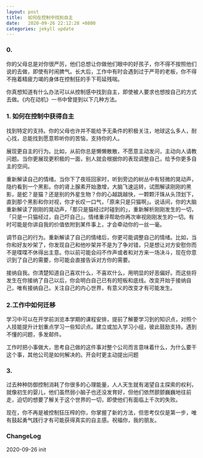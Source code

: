 ```yaml
---
layout: post
title:  如何在控制中找到自主
date:   2020-09-26 22:12:28 +0800
categories: jekyll update
---
```


### 0.
你的父母总是对你很严厉，他们总想让你做他们眼中的好孩子，你不得不按照他们说的去做，即使有时闹脾气。长大后，工作中有时会遇到过于严苛的老板，你不得不拖着精疲力竭的身体在控制狂的手下苟延残喘。

你真想知道有什么办法可以从控制感中找到自主，即使被人要求也想按自己的方式去做。《内在动机》一书中曾提到以下几种方法。

### 1. 如何在控制中获得自主
找到特定的支持。你的父母也许并不能给予无条件的积极关注，地球这么多人，耐心找，总能找到愿意聆听你的苦恼，支持你的人。

展现更自主的行为。比如，从前你总是懒懒散散，不愿意主动发问，主动向人请教问题。当你更展现更积极的一面，别人就会根据你的表现调整自己，给予你更多自主的空间。

重新解读自己的情绪。当你下了夜班回家时，听到旁边的树丛中有轻微的晃动声，隐约看到一个黑影。你的肾上腺素开始激增，大脑飞速运转，试图解读刚刚的黑影，是蛇？是猫？还是别的外星生物？你的心越跳越快，一颗颗汗珠从头顶划下，直到那个黑影和你对视，你才长叹一口气，「原来只是只猫啊」。说话间，你的大脑重新解读了刚刚的晃动声，「那只是猫经过时碰到的」，重新解析刚刚发生的一切，「只是一只猫经过，自己吓自己」。情绪重评帮助你再次审视刚刚发生的一切。有时可能是你讲自我的价值依附到某件事上，才会牵动你的一丝一毫。

调节自己的行为。重新解读了自己的情绪后，你更可能调整自己的情绪。比如，当你和好友吵架了，你发现自己和他吵架并不是为了争对错，只是想让对方安慰你而不是喋喋不休得出主意。你以前可能会闷不作声或者和对方来一场决斗，现在你意识到了自己的需要，你可能会直接告诉对方你的需要。

接纳自我。你清楚知道自己喜欢什么，不喜欢什么，用明显的好恶偏好。而这些将发生在你接纳了自己以后，你会明白自己已有的短板和底线。改变开始于接纳自己，唯有接纳自己，关注自己的内心世界，有意义的改变才有可能发生。

### 2.工作中如何迁移
学习中可以在开学前浏览本学期的课程安排，提前了解要学习到的知识点，对照个人技能提升计划重点学习一些知识点。建立或加入学习小组，彼此鼓励支持。遇到不懂的问题，多发邮件。

工作时把小事做大，思考自己做的这件事对整个公司而言意味着什么，为什么要干这个事，其他公司是如何解决的。开会时更主动提出问题

### 3.
过去种种防御控制消耗了你很多的心理能量，人人天生就有渴望自主探索的权利，就像初生的婴儿，他们虽然弱小脑子也还没发育好，但他们依然颤颤巍巍地往前走，迫切的想要了解关于这个世界的一切，即使他们有面临上千次的失败。

现在，你不再是被控制狂压榨的你，你掌握了新的方法，但思考仅仅是第一步，唯有鼓起勇气践行才有可能获得真实的自主感。祝福你，我的朋友。

### ChangeLog

2020-09-26 init